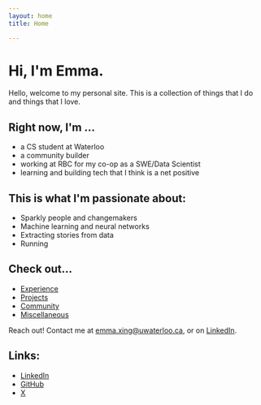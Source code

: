 ```yaml
---
layout: home
title: Home

---
```


# Hi, I'm Emma.

Hello, welcome to my personal site. This is a collection of things that I do and things that I love.

## Right now, I'm ...
- a CS student at Waterloo
- a community builder
- working at RBC for my co-op as a SWE/Data Scientist
- learning and building tech that I think is a net positive

## This is what I'm passionate about:
- Sparkly people and changemakers
- Machine learning and neural networks
- Extracting stories from data
- Running 

## Check out...
- [Experience](./pages/experience)
- [Projects](./pages/projects)
- [Community](./pages/community)
- [Miscellaneous](./_pages/misc)

Reach out! Contact me at [emma.xing@uwaterloo.ca](mailto:emma.xing@uwaterloo.ca), or on [LinkedIn](https://www.linkedin.com/in/emmaxing/).

## Links:
- [LinkedIn](https://www.linkedin.com/in/emmaxing/)
- [GitHub](https://github.com/emma-x1)
- [X](https://x.com/emm4x3)
